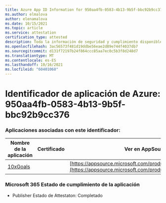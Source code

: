 ```yaml
---
title: Azure App ID Information for 950aa4fb-0583-4b13-9b5f-bbc92b9cc376
ms.author: elmalova
author: elenamalova
ms.date: 10/15/2021
ms.topic: article
ms.service: attestation
certification_type: attested
description: Toda la información de seguridad y cumplimiento disponible para 950aa4fb-0583-4b13-9b5f-bbc92b9cc376.
ms.openlocfilehash: 3ac56573f481d19ddbe56eae2d89e744f4037db7
ms.sourcegitcommit: d131f72197b24f864ccc85aa7ec0c5b3f8d248d7
ms.translationtype: MT
ms.contentlocale: es-ES
ms.lasthandoff: 10/16/2021
ms.locfileid: "60401068"
---
```

# <a name="azure-app-id-950aa4fb-0583-4b13-9b5f-bbc92b9cc376"></a>Identificador de aplicación de Azure: 950aa4fb-0583-4b13-9b5f-bbc92b9cc376


### <a name="apps-associated-with-this-id"></a>Aplicaciones asociadas con este identificador:
| **Nombre de la aplicación** | **Certificado** | **Ver en AppSource** |
|--------------|---------------|-----------------------|
| [10xGoals](https://docs.microsoft.com/microsoft-365-app-certification/forward/WA200003122) |  | [https://appsource.microsoft.com/product/office/WA200003122](https://appsource.microsoft.com/product/office/WA200003122) |

### <a name="microsoft-365-app-compliance-status"></a>Microsoft 365 Estado de cumplimiento de la aplicación
- Publisher Estado de Attestaton: Completado
